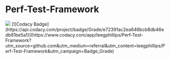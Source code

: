 # Perf-Test-Framework
<img src="https://travis-ci.org/leegphillips/Perf-Test-Framework.svg?branch=master"/>
[![Codacy Badge](https://api.codacy.com/project/badge/Grade/e72391ac2ea646bcb8db46edb81be5a1)](https://www.codacy.com/app/leegphillips/Perf-Test-Framework?utm_source=github.com&amp;utm_medium=referral&amp;utm_content=leegphillips/Perf-Test-Framework&amp;utm_campaign=Badge_Grade)
